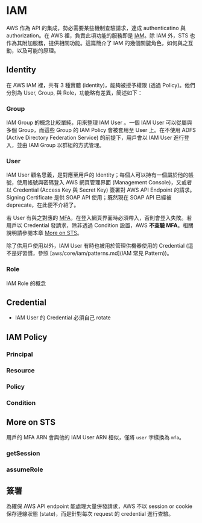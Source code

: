 # IAM

AWS 作為 API 的集成，勢必需要某些機制查驗請求，達成 authenticatino 與 authorization。在 AWS 裡，負責此項功能的服務即是 <abbr title="Identity and Access Management">IAM</abbr>。除 IAM 外，<abbr tilte="Security Token Service">STS</abbr> 也作為其附加服務，提供相關功能。這篇簡介了 IAM 的幾個關鍵角色，如何與之互動，以及可能的原理。

## Identity

在 AWS IAM 裡，共有 3 種實體 (identity)，能夠被授予權限 (透過 Policy)。他們分別為 User, Group, 與 Role，功能略有差異，簡述如下：

### Group

IAM Group 的概念比較單純，用來整理 IAM User 。一個 IAM User 可以從屬與多個 Group，而這些 Group 的 IAM Policy 會被套用至 User 上。在不使用 ADFS (Active Directory Federation Service) 的前提下，用戶會以 IAM User 進行登入，並由 IAM Group 以群組的方式管理。

### User

IAM User 顧名思義，是對應至用戶的 Identity；每個人可以持有一個屬於他的帳號，使用帳號與密碼登入 AWS 網頁管理界面 (Management Console)，又或者以 Credential (Access Key 與 Secret Key) 簽署對 AWS API Endpoint 的請求。 Signing Certificate 是供 SOAP API 使用；既然現在 SOAP API 已經被 deprecate，在此便不介紹了。

若 User 有與之對應的 <abbr title="Multi-factor Authentication">MFA</abbr>，在登入網頁界面時必須帶入，否則會登入失敗。若用戶以 Credential 發請求，除非透過 Condition 設置，AWS **不查驗 MFA**。相關說明請參閱本章 <a href="aws/core/iam/README.md#More_on_STS">More on STS</a>。

除了供用戶使用以外，IAM User 有時也被用於管理供機器使用的 Credential (這不是好習慣，參照 [aws/core/iam/patterns.md](IAM 常見 Pattern))。

### Role

IAM Role 的概念

## Credential

* IAM User 的 Credential 必須自己 rotate


## IAM Policy

### Principal

### Resource

### Policy

### Condition

## <a id="More_on_STS">More on STS</a>

用戶的 MFA ARN 會與他的 IAM User ARN 相似，僅將 `user` 字樣換為 `mfa`。

### getSession

### assumeRole

## 簽署

為確保 AWS API endpoint 能處理大量併發請求，AWS 不以 session or cookie 保存連線狀態 (state)，而是針對每次 request 的 credential 進行查驗。 


